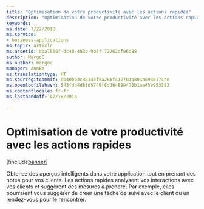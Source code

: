 ```yaml
---
title: "Optimisation de votre productivité avec les actions rapides"
description: "Optimisation de votre productivité avec les actions rapides"
keywords: 
ms.date: 7/22/2018
ms.service:
- business-applications
ms.topic: article
ms.assetid: dba7666f-dc48-483b-9b4f-72262df96d88
author: MargoC
ms.author: margoc
manager: AnnBe
ms.translationtype: HT
ms.sourcegitcommit: 0b40bb3c98145f5a260f412701a884a5936174ce
ms.openlocfilehash: 543fdb4d81d5749f8d364899478b1ae45e953382
ms.contentlocale: fr-fr
ms.lasthandoff: 07/18/2018

---
```


# <a name="be-more-productive-with-quick-actions"></a>Optimisation de votre productivité avec les actions rapides


[!include[banner](../../includes/banner.md)]


Obtenez des aperçus intelligents dans votre application tout en prenant des notes pour vos clients. Les actions rapides analysent vos interactions avec vos clients et suggèrent des mesures à prendre. Par exemple, elles pourraient vous suggérer de créer une tâche de suivi avec le client ou un rendez-vous pour le rencontrer.


